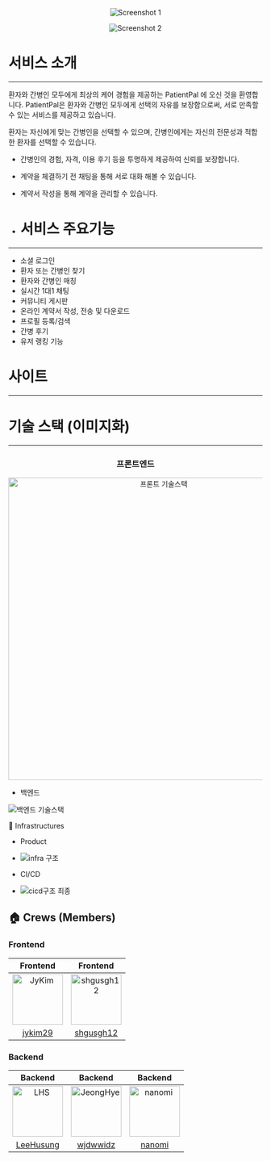<div align="center">

![Screenshot 1](https://github.com/user-attachments/assets/7a2d1122-1f1f-46a7-80a8-256dddec0ecd)

![Screenshot 2](https://github.com/user-attachments/assets/03633a05-28f9-41dd-841e-6f0ea4b8eec3)

</div>

# 서비스 소개

---

환자와 간병인 모두에게 최상의 케어 경험을 제공하는 PatientPal 에 오신 것을 환영합니다. PatientPal은 환자와 간병인 모두에게 선택의 자유를 보장함으로써, 서로 만족할 수 있는 서비스를 제공하고 있습니다.

환자는 자신에게 맞는 간병인을 선택할 수 있으며, 간병인에게는 자신의 전문성과 적합한 환자를 선택할 수 있습니다. 

- 간병인의 경험, 자격, 이용 후기 등을 투명하게 제공하여 신뢰를 보장합니다.
- 계약을 체결하기 전 채팅을 통해 서로 대화 해볼 수 있습니다.
- 계약서 작성을 통해 계약을 관리할 수 있습니다.

- # 서비스 주요기능

---

- 소셜 로그인
- 환자 또는 간병인 찾기
- 환자와 간병인 매칭
- 실시간 1대1 채팅
- 커뮤니티 게시판
- 온라인 계약서 작성, 전송 및 다운로드
- 프로필 등록/검색
- 간병 후기
- 유저 랭킹 기능

# 사이트

---

# 기술 스택 (이미지화)

---

<div align="center">

### 프론트엔드

<img src="https://github.com/user-attachments/assets/7557ee08-2ced-4386-b867-e9c575d5c4cd" alt="프론트 기술스택" width="600">

</div>

- 백엔드

![백엔드 기술스택](https://github.com/user-attachments/assets/c3928302-fcc4-4044-8e0f-39c17fe5175e)

🔌 Infrastructures

- Product
- 
  ![infra 구조](https://github.com/user-attachments/assets/e002bfcb-0c36-4247-a662-55d49202c8da)

- CI/CD
- 
  ![cicd구조 최종](https://github.com/user-attachments/assets/d0a7903a-aca4-4650-bbd7-1bba5d73b957)

  
## 🏠 Crews (Members)

### Frontend

| Frontend | Frontend |
|:--------:|:--------:|
| <img src="https://avatars.githubusercontent.com/u/132726283?v=4" width=100px alt="JyKim"/> | <img src="https://avatars.githubusercontent.com/u/84013707?v=4" width=100px alt="shgusgh12"/> |
| [jykim29](https://github.com/jykim29) | [shgusgh12](https://github.com/shgusgh12) |

### Backend

| Backend | Backend | Backend |
|:-------:|:-------:|:-------:|
| <img src="https://avatars.githubusercontent.com/u/128116509?v=4" width=100px alt="LHS"/> | <img src="https://avatars.githubusercontent.com/u/88189246?v=4" width=100px alt="JeongHye"/> | <img src="https://avatars.githubusercontent.com/u/72293953?v=4" width=100px alt="nanomi"/> |
| [LeeHusung](https://github.com/LeeHusung) | [wjdwwidz](https://github.com/wjdwwidz) | [nanomi](https://github.com/nanomi) |
